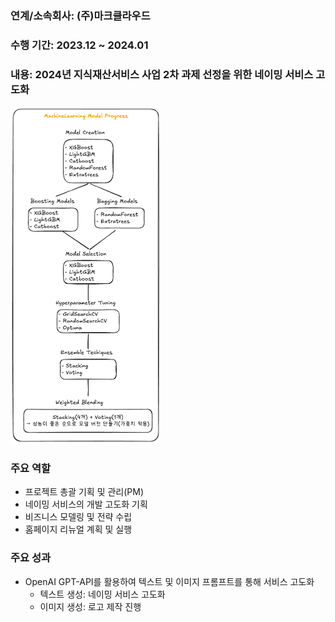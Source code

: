 ### 연계/소속회사: (주)마크클라우드

### 수행 기간: 2023.12 ~ 2024.01

### 내용: 2024년 지식재산서비스 사업 2차 과제 선정을 위한 네이밍 서비스 고도화

![large-testimage](images/projects/process.png)

### 주요 역할

- 프로젝트 총괄 기획 및 관리(PM)
- 네이밍 서비스의 개발 고도화 기획
- 비즈니스 모델링 및 전략 수립
- 홈페이지 리뉴얼 계획 및 실행

### 주요 성과

- OpenAI GPT-API를 활용하여 텍스트 및 이미지 프롬프트를 통해 서비스 고도화
    - 텍스트 생성: 네이밍 서비스 고도화
    - 이미지 생성: 로고 제작 진행